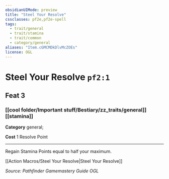 ```yaml
---
obsidianUIMode: preview
title: "Steel Your Resolve"
cssclasses: pf2e,pf2e-spell
tags:
  - trait/general
  - trait/stamina
  - trait/common
  - category/general
aliases: "Item.cGMCMDkDlvMcZOEs"
license: OGL
---
```

# Steel Your Resolve `pf2:1`
## Feat 3
### [[cool folder/Important stuff/Bestiary/zz_traits/general]][[stamina]]

**Category** general; 




**Cost** 1 Resolve Point

* * *

Regain Stamina Points equal to half your maximum.

[[Action Macros/Steel Your Resolve|Steel Your Resolve]]

*Source: Pathfinder Gamemastery Guide*
*OGL*